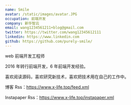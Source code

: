 ```yaml
---
name: Smile
avatar: /static/images/avatar.JPG
occupation: 前端开发
company: 新华智云
email: wang1234561211+blog@gmail.com
twitter: https://twitter.com/wang12345612111
linkedin: https://www.linkedin.com
github: https://github.com/purely-smile/
---
```


web 前端开发工程师

2016 年转行前端开发，6 年前端开发经验。

喜欢阅读源码，喜欢研究新技术，喜欢把技术用在自己的工作中。

博客 Rss：https://www.x-life.top/feed.xml

Instapaper Rss：https://www.x-life.top/instapaper.xml
